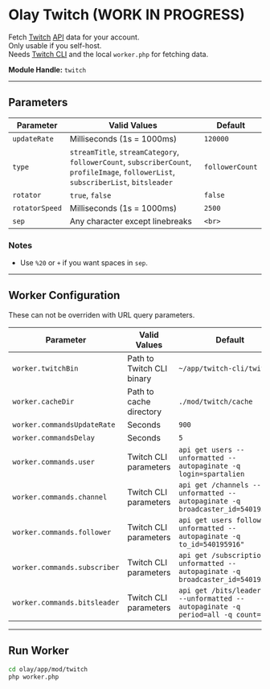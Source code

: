 # Olay Twitch (WORK IN PROGRESS)

Fetch [Twitch](https://twitch.tv) [API](https://dev.twitch.tv/docs/api/reference) data for your account.  
Only usable if you self-host.  
Needs [Twitch CLI](https://dev.twitch.tv/docs/cli) and the local `worker.php` for fetching data.

**Module Handle:** `twitch`

---

## Parameters

| Parameter      | Valid Values                                                                                                                        | Default         |
|----------------|-------------------------------------------------------------------------------------------------------------------------------------|-----------------|
| `updateRate`   | Milliseconds (1s = 1000ms)                                                                                                          | `120000`        |
| `type`         | `streamTitle`, `streamCategory`, `followerCount`, `subscriberCount`, `profileImage`, `followerList`, `subscriberList`, `bitsleader` | `followerCount` |
| `rotator`      | `true`, `false`                                                                                                                     | `false`         |
| `rotatorSpeed` | Milliseconds (1s = 1000ms)                                                                                                          | `2500`          |
| `sep`          | Any character except linebreaks                                                                                                     | `<br>`          |


### Notes

- Use `%20` or `+` if you want spaces in `sep`.

---

## Worker Configuration

These can not be overriden with URL query parameters.

| Parameter                    | Valid Values              | Default                                                                             |
|------------------------------|---------------------------|-------------------------------------------------------------------------------------|
| `worker.twitchBin`           | Path to Twitch CLI binary | `~/app/twitch-cli/twitch`                                                           |
| `worker.cacheDir`            | Path to cache directory   | `./mod/twitch/cache`                                                                |
| `worker.commandsUpdateRate`  | Seconds                   | `900`                                                                               |
| `worker.commandsDelay`       | Seconds                   | `5`                                                                                 |
| `worker.commands.user`       | Twitch CLI parameters     | `api get users --unformatted --autopaginate -q login=spartalien`                    |
| `worker.commands.channel`    | Twitch CLI parameters     | `api get /channels --unformatted --autopaginate -q broadcaster_id=540195916`        |
| `worker.commands.follower`   | Twitch CLI parameters     | `api get users follows --unformatted --autopaginate -q to_id=540195916"`            |
| `worker.commands.subscriber` | Twitch CLI parameters     | `api get /subscriptions --unformatted --autopaginate -q broadcaster_id=540195916"`  |
| `worker.commands.bitsleader` | Twitch CLI parameters     | `api get /bits/leaderboard --unformatted --autopaginate -q period=all -q count=100` |

---

## Run Worker

```bash
cd olay/app/mod/twitch
php worker.php
```

